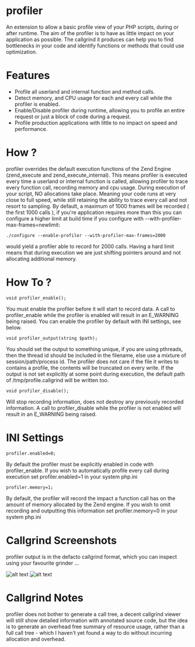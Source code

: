 profiler
========

An extension to allow a basic profile view of your PHP scripts, during or after runtime. The aim of the profiler is to have as little impact on your application as possible.
The callgrind it produces can help you to find bottlenecks in your code and identify functions or methods that could use optimization.

Features
========

* Profile all userland and internal function and method calls.
* Detect memory, and CPU usage for each and every call while the profiler is enabled.
* Enable/Disable profiler during runtime, allowing you to profile an entire request or just a block of code during a request.
* Profile production applications with little to no impact on speed and performance.

How ?
=====

profiler overrides the default execution functions of the Zend Engine (zend_execute and zend_execute_internal).
This means profiler is executed every time a userland or internal function is called, allowing profiler to trace every function call, recording memory and cpu usage. During execution of your script, NO allocations take place. Meaning your code runs at very close to full speed, while still retaining the ability to trace every call and not resort to sampling. By default, a maximum of 1000 frames will be recorded ( the first 1000 calls ), if you're application requires more than this you can configure a higher limit at build time if you configure with --with-profiler-max-frames=newlimit:

```./configure --enable-profiler --with-profiler-max-frames=2000```

would yield a profiler able to record for 2000 calls. Having a hard limit means that during execution we are just shifting pointers around and not allocating additional memory.

How To ?
========

```
void profiler_enable();
```

You must enable the profiler before it will start to record data. A call to profiler_enable while the profiler is enabled will result in an E_WARNING being raised.
You can enable the profiler by default with INI settings, see below.

```
void profiler_output(string $path);
```

You should set the output to something unique, if you are using pthreads, then the thread id should be included in the filename, else use a mixture of session/path/process id.
The profiler does not care if the file it writes to contains a profile, the contents will be truncated on every write. If the output is not set explicitly at some point during execution, the default path of /tmp/profile.callgrind will be written too.

```
void profiler_disable();
```

Will stop recording information, does not destroy any previously recorded information. A call to profiler_disable while the profiler is not enabled will result in an E_WARNING being raised.

INI Settings
============

```
profiler.enabled=0;
```

By default the profiler must be explicitly enabled in code with profiler_enable. If you wish to automatically profile every call during execution set profiler.enabled=1 in your system php.ini

```
profiler.memory=1;
```

By default, the profiler will record the impact a function call has on the amount of memory allocated by the Zend engine. If you wish to omit recording and outputting this information set profiler.memory=0 in your system php.ini

Callgrind Screenshots
=====================

profiler output is in the defacto callgrind format, which you can inspect using your favourite grinder ...

![alt text](https://github.com/krakjoe/profiler/raw/master/screenshots/kcachegrind-memory.png "Memory Profile View")
![alt text](https://github.com/krakjoe/profiler/raw/master/screenshots/kcachegrind-cpu.png "CPU Profile View")

Callgrind Notes
===============

profiler does not bother to generate a call tree, a decent callgrind viewer will still show detailed information with annotated source code, but the idea is to generate an overhead free summary of resource usage, rather than a full call tree - which I haven't yet found a way to do without incurring allocation and overhead.

